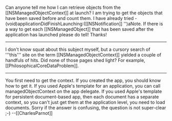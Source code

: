 Can anyone tell me how I can retrieve objects from the [[NSManagedObjectContext]] at launch? I am trying to get the objects that have been saved before and count them. I have already tried -(void)applicationDidFinishLaunching:([[NSNotification]] '')aNote. If there is a way to get each [[NSManagedObject]] that has been saved after the application has launched please do tell! Thanks!

----

I don't know squat about this subject myself, but a cursory search of '''this''' site on the term [[NSManagedObjectContext]] yielded a couple of handfuls of hits. Did none of those pages shed light? For example, [[PhilosophicalCoreDataProblem]].

----

You first need to get the context. If you created the app, you should know how to get it. If you used Apple's template for an application, you can call managedObjectContext on the app delegate. If you used Apple's template for persistent document-based app, then each document has a separate context, so you can't just get them at the application level, you need to load documents. Sorry if the answer is confusing, the question is not super-clear ;-)   --[[CharlesParnot]]